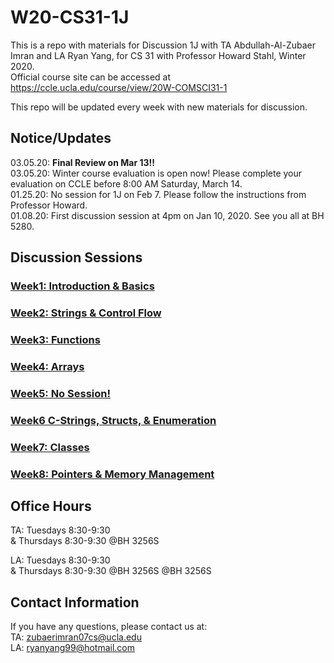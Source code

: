 # W20-CS31-1J

This is a repo with materials for Discussion 1J with TA Abdullah-Al-Zubaer Imran and LA Ryan Yang, for CS 31 with Professor Howard Stahl, Winter 2020.  
Official course site can be accessed at https://ccle.ucla.edu/course/view/20W-COMSCI31-1

This repo will be updated every week with new materials for discussion.


## Notice/Updates
03.05.20: <b>Final Review on Mar 13!!</b><br>
03.05.20: Winter course evaluation is open now! Please complete your evaluation on CCLE before 8:00 AM Saturday, March 14.<br>
01.25.20: No session for 1J on Feb 7. Please follow the instructions from Professor Howard.<br>
01.08.20: First discussion session at 4pm on Jan 10, 2020. See you all at BH 5280.


## Discussion Sessions

### <a href = "https://github.com/zubaerimran/W20-CS31-1J/blob/master/week1/winter20_cs31_w1.pdf">Week1: Introduction & Basics</a>
### <a href = "https://github.com/zubaerimran/W20-CS31-1J/blob/master/week2/winter20_cs31_w2.pdf">Week2: Strings & Control Flow</a>
### <a href = "https://github.com/zubaerimran/W20-CS31-1J/blob/master/week3/winter20_cs31_w3.pdf">Week3: Functions</a>
### <a href = "https://github.com/zubaerimran/W20-CS31-1J/blob/master/week4/winter20_cs31_w4.pdf">Week4: Arrays</a>
### <a href = "">Week5: No Session!</a>
### <a href = "https://github.com/zubaerimran/W20-CS31-1J/blob/master/week6/winter20_cs31_w6.pdf">Week6 C-Strings, Structs, & Enumeration</a>
### <a href = "https://github.com/zubaerimran/W20-CS31-1J/blob/master/week7/winter20_cs31_w7.pdf">Week7: Classes</a>
### <a href = "https://github.com/zubaerimran/W20-CS31-1J/blob/master/week8/winter20_cs31_w8.pdf">Week8: Pointers & Memory Management</a>



## Office Hours
TA: Tuesdays 8:30-9:30 <br>
& Thursdays 8:30-9:30 @BH 3256S

LA: Tuesdays 8:30-9:30 <br>
& Thursdays 8:30-9:30 @BH 3256S
@BH 3256S

## Contact Information

If you have any questions, please contact us at:  
TA: zubaerimran07cs@ucla.edu  
LA: ryanyang99@hotmail.com
